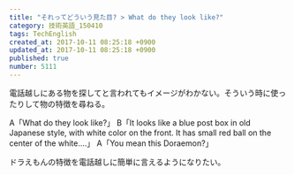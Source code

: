 ```yaml
---
title: "それってどういう見た目? > What do they look like?"
category: 技術英語_150410
tags: TechEnglish
created_at: 2017-10-11 08:25:18 +0900
updated_at: 2017-10-11 08:25:18 +0900
published: true
number: 5111
---
```


電話越しにある物を探してと言われてもイメージがわかない。そういう時に使ったりして物の特徴を尋ねる。

A「What do they look like?」
B「It looks like a blue post box in old Japanese style, with white color on the front. It has small red ball on the center of the white....」
A「You mean this Doraemon?」

ドラえもんの特徴を電話越しに簡単に言えるようになりたい。


